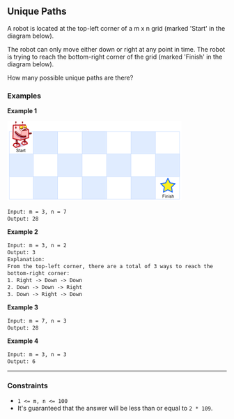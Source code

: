## Unique Paths

A robot is located at the top-left corner of a m x n grid (marked 'Start' in the diagram below).

The robot can only move either down or right at any point in time. The robot is trying to reach the bottom-right corner of the grid (marked 'Finish' in the diagram below).

How many possible unique paths are there?

### Examples

**Example 1**

<p align="left">
  <img src="../../../assets/robot_maze.png" alt="Robot Maze">
</p>

```text
Input: m = 3, n = 7
Output: 28
```

**Example 2**

```text
Input: m = 3, n = 2
Output: 3
Explanation:
From the top-left corner, there are a total of 3 ways to reach the bottom-right corner:
1. Right -> Down -> Down
2. Down -> Down -> Right
3. Down -> Right -> Down
```

**Example 3**

```text
Input: m = 7, n = 3
Output: 28
```

**Example 4**

```text
Input: m = 3, n = 3
Output: 6
```

---

### Constraints

- `1 <= m, n <= 100`
- It's guaranteed that the answer will be less than or equal to `2 * 109`.
